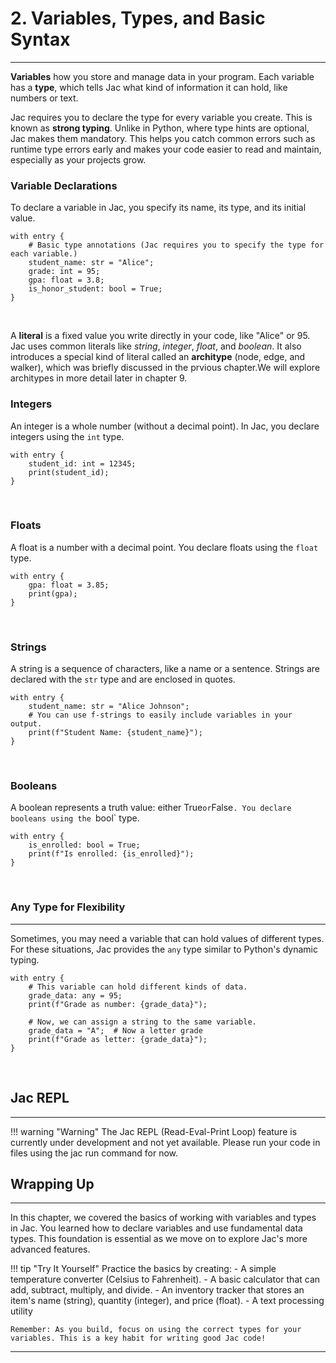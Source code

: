 # 2. Variables, Types, and Basic Syntax
---
**Variables** how you store and manage data in your program. Each variable has a **type**, which tells Jac what kind of information it can hold, like numbers or text.


Jac requires you to declare the type for every variable you create. This is known as **strong typing**. Unlike in Python, where type hints are optional, Jac makes them mandatory. This helps you catch common errors such as runtime type errors early and makes your code easier to read and maintain, especially as your projects grow.


### Variable Declarations
To declare a variable in Jac, you specify its name, its type, and its initial value.

```jac
with entry {
    # Basic type annotations (Jac requires you to specify the type for each variable.)
    student_name: str = "Alice";
    grade: int = 95;
    gpa: float = 3.8;
    is_honor_student: bool = True;
}
```
<br />

A **literal** is a fixed value you write directly in your code, like "Alice" or 95. Jac uses common literals like *string*, *integer*, *float*, and *boolean*. It also introduces a special kind of literal called an **architype** (node, edge, and walker), which was briefly discussed in the prvious chapter.We will explore architypes in more detail later in chapter 9.


### Integers
An integer is a whole number (without a decimal point). In Jac, you declare integers using the `int` type.

```jac
with entry {
    student_id: int = 12345;
    print(student_id);
}
```
<br />

### Floats
A float is a number with a decimal point. You declare floats using the `float` type.
```jac
with entry {
    gpa: float = 3.85;
    print(gpa);
}
```
<br />

### Strings
A string is a sequence of characters, like a name or a sentence. Strings are declared with the `str` type and are enclosed in quotes.

```jac
with entry {
    student_name: str = "Alice Johnson";
    # You can use f-strings to easily include variables in your output.
    print(f"Student Name: {student_name}");
}
```
<br />

### Booleans
A boolean represents a truth value: either True` or `False`. You declare booleans using the `bool` type.

```jac
with entry {
    is_enrolled: bool = True;
    print(f"Is enrolled: {is_enrolled}");
}
```
<br />




### Any Type for Flexibility
---
Sometimes, you may need a variable that can hold values of different types. For these situations, Jac provides the `any` type similar to Python's dynamic typing.

```jac
with entry {
    # This variable can hold different kinds of data.
    grade_data: any = 95;
    print(f"Grade as number: {grade_data}");

    # Now, we can assign a string to the same variable.
    grade_data = "A";  # Now a letter grade
    print(f"Grade as letter: {grade_data}");
}
```
<br />


## Jac REPL
---
!!! warning "Warning"
    The Jac REPL (Read-Eval-Print Loop) feature is currently under development and not yet available. Please run your code in files using the jac run command for now.

## Wrapping Up
---
In this chapter, we covered the basics of working with variables and types in Jac. You learned how to declare variables and use fundamental data types. This foundation is essential as we move on to explore Jac's more advanced features.


!!! tip "Try It Yourself"
    Practice the basics by creating:
    - A simple temperature converter (Celsius to Fahrenheit).
    - A basic calculator that can add, subtract, multiply, and divide.
    - An inventory tracker that stores an item's name (string), quantity (integer), and price (float).
    - A text processing utility

    Remember: As you build, focus on using the correct types for your variables. This is a key habit for writing good Jac code!

---

